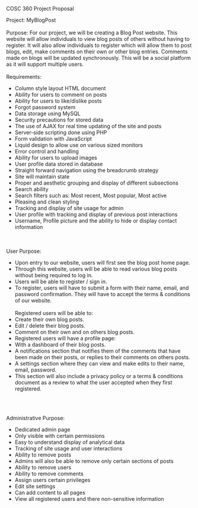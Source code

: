 COSC 360 Project Proposal


Project: MyBlogPost<br><br>
Purpose: For our project, we will be creating a Blog Post website. This website will allow individuals to view blog posts of others without having to register. It will also allow individuals to register which will allow them to post blogs, edit, make comments on their own or other blog entries. Comments made on blogs will be updated synchronously. This will be a social platform as it will support multiple users. 
<br>
<br>
Requirements: 
<ul>
<li>Column style layout HTML document </li>
<li>Ability for users to comment on posts </li>
<li>Ability for users to like/dislike posts</li>
<li>Forgot password system</li>
<li>Data storage using MySQL</li>
<li>Security precautions for stored data</li>
<li>The use of AJAX for real time updating of the site and posts</li>
<li>Server-side scripting done using PHP</li>
<li>Form validation with JavaScript</li>
<li>Liquid design to allow use on various sized monitors</li>
<li>Error control and handling</li>
<li>Ability for users to upload images </li>
<li>User profile data stored in database</li>
<li>Straight forward navigation using the breadcrumb strategy</li>
<li>Site will maintain state</li>
<li>Proper and aesthetic grouping and display of different subsections</li>
<li>Search ability </li>
<li>Search filters such as: Most recent, Most popular, Most active</li>
<li>Pleasing and clean styling </li>
<li>Tracking and display of site usage for admin</li>
<li>User profile with tracking and display of previous post interactions</li>
<li>Username, Profile picture and the ability to hide or display contact information</li>
</ul>
<br>
<br>
User Purpose: <br>
<ul>
<li>Upon entry to our website, users will first see the blog post home page.</li>
<li>Through this website, users will be able to read various blog posts without being required to log in. </li>
<li>Users will be able to register / sign in. </li>
<li>To register, users will have to submit a form with their name, email, and password confirmation. They will have to accept the terms & conditions of our website. </li>
     <br>
Registered users will be able to:
<li>Create their own blog posts.</li>
<li>Edit / delete their blog posts.</li>
<li>Comment on their own and on others blog posts.</li>
<li>Registered users will have a profile page:</li>
<li>With a dashboard of their blog posts. </li>
<li>A notifications section that notifies them of the comments that have been made on their posts, or replies to their comments on others posts. </li>
<li>A settings section where they can view and make edits to their name, email, password. </li>
<li>This section will also include a privacy policy or a terms & conditions document as a review to what the user accepted when they first registered.</li>
</ul>
     <br>
<br>

Administrative Purpose: <br>
<ul>
<li>Dedicated admin page</li>
<li>Only visible with certain permissions</li>
<li>Easy to understand display of analytical data</li>
<li>Tracking of site usage and user interactions</li>
<li>Ability to remove posts</li>
<li>Admins will also be able to remove only certain sections of posts</li>
<li>Ability to remove users</li>
<li>Ability to remove comments</li>
<li>Assign users certain privileges</li>
<li>Edit site settings</li>
<li>Can add content to all pages</li>
<li>View all registered users and there non-sensitive information</li>
</ul

     

